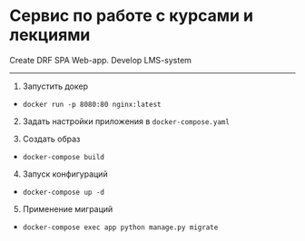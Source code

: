 # Сервис по работе с курсами и лекциями
Create DRF SPA Web-app. Develop LMS-system
***
1. Запустить докер

* `docker run -p 8080:80 nginx:latest`

2. Задать настройки приложения в `docker-compose.yaml`

3. Создать образ

* `docker-compose build`

4. Запуск конфигураций

* `docker-compose up -d`

5. Применение миграций

* `docker-compose exec app python manage.py migrate`
